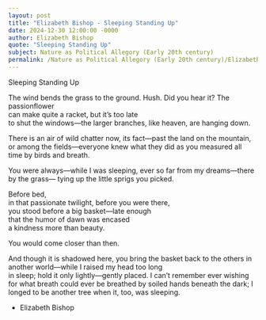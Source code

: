 ```yaml
---
layout: post
title: "Elizabeth Bishop - Sleeping Standing Up"
date: 2024-12-30 12:00:00 -0000
author: Elizabeth Bishop
quote: "Sleeping Standing Up"
subject: Nature as Political Allegory (Early 20th century)
permalink: /Nature as Political Allegory (Early 20th century)/Elizabeth Bishop/Elizabeth Bishop - Sleeping Standing Up
---
```


Sleeping Standing Up

The wind bends the grass to the ground.
Hush.  Did you hear it?  The passionflower  
can make quite a racket, but it’s too late  
to shut the windows—the larger branches,
like heaven, are hanging down.
 
There is an air of wild chatter now,
its fact—past the land on the mountain,  
or among the fields—everyone knew what they did
as you measured all time by birds and breath.
 
You were always—while I was sleeping,
ever so far from my dreams—there by the grass—
tying up the little sprigs you picked.
 
Before bed,  
in that passionate twilight, before you were there,  
you stood before a big basket—late enough  
that the humor of dawn was encased  
a kindness more than beauty.  

You would come closer than then.

And though it is shadowed here,
you bring the basket back to the others
in another world—while I raised my head too long  
in sleep; hold it only lightly—gently placed.
I can’t remember ever wishing  
for what breath could ever be breathed
by soiled hands beneath the dark;
I longed to be another tree when it, too, was sleeping.

- Elizabeth Bishop
